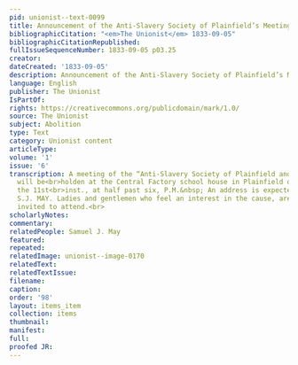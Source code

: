 ```yaml
---
pid: unionist--text-0099
title: Announcement of the Anti-Slavery Society of Plainfield’s Meeting
bibliographicCitation: "<em>The Unionist</em> 1833-09-05"
bibliographicCitationRepublished: 
fullIssueSequenceNumber: 1833-09-05 p03.25
creator: 
dateCreated: '1833-09-05'
description: Announcement of the Anti-Slavery Society of Plainfield’s Meeting
language: English
publisher: The Unionist
IsPartOf: 
rights: https://creativecommons.org/publicdomain/mark/1.0/
source: The Unionist
subject: Abolition
type: Text
category: Unionist content
articleType: 
volume: '1'
issue: '6'
transcription: A meeting of the “Anti-Slavery Society of Plainfield and its vicinity,”
  will be<br>holden at the Central Factory school house in Plainfield on WEDNESDAY
  the 11st<br>inst., at half past six, P.M.&nbsp; An address is expected from<br>Rev.
  S.J. MAY. Ladies and gentlemen who feel an interest in the cause, are<br>respectfully
  invited to attend.<br>
scholarlyNotes: 
commentary: 
relatedPeople: Samuel J. May
featured: 
repeated: 
relatedImage: unionist--image-0170
relatedText: 
relatedTextIssue: 
filename: 
caption: 
order: '98'
layout: items_item
collection: items
thumbnail: 
manifest: 
full: 
proofed JR: 
---
```


